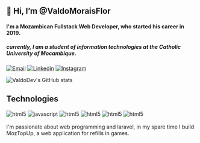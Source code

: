 ## 👋 Hi, I’m @ValdoMoraisFlor 
#### I'm a Mozambican Fullstack Web Developer, who started his career in 2019.
##### currently, I am a student of information technologies at the Catholic University of Mocambique.
[![Email](https://img.shields.io/badge/Gmail-D14836?style=for-the-badge&logo=gmail&logoColor=white)](valdomorais.vm@gmail.com)
 [![Linkedin](	https://img.shields.io/badge/LinkedIn-0077B5?style=for-the-badge&logo=linkedin&logoColor=white)](https://www.linkedin.com/in/valdoflor/)
 [![Instagram](https://img.shields.io/badge/Instagram-E4405F?style=for-the-badge&logo=instagram&logoColor=white)](https://www.instagram.com/valdomoraisflor/)
 
 ![ValdoDev's GitHub stats](https://github-readme-stats.vercel.app/api?username=ValdoMoraisFlor&show_icons=true&theme=transparent)
 
 
## Technologies 

<div style="display: inline_block">
  <img align="center" alt="html5" src="https://img.shields.io/badge/HTML5-E34F26?style=for-the-badge&logo=html5&logoColor=white" />
  <img align="center" alt="javascript" src="https://img.shields.io/badge/JavaScript-323330?style=for-the-badge&logo=javascript&logoColor=F7DF1E" />
  <img align="center" alt="html5" src="https://img.shields.io/badge/PHP-777BB4?style=for-the-badge&logo=php&logoColor=white"/>
  <img align="center" alt="html5" src="https://img.shields.io/badge/CSS3-1572B6?style=for-the-badge&logo=css3&logoColor=white" />
  <img align="center" alt="html5" src="https://img.shields.io/badge/C%23-239120?style=for-the-badge&logo=c-sharp&logoColor=white" />
  <img align="center" alt="html5" src="https://img.shields.io/badge/Laravel-FF2D20?style=for-the-badge&logo=laravel&logoColor=white" /> <br/>
</div>
</br>
  I'm passionate about web programming and laravel, in my spare time I build MozTopUp, a web application for refills in games.
  
<!---
ValdoMoraisFlor/ValdoMoraisFlor is a ✨ special ✨ repository because its `README.md` (this file) appears on your GitHub profile.
You can click the Preview link to take a look at your changes.
--->

